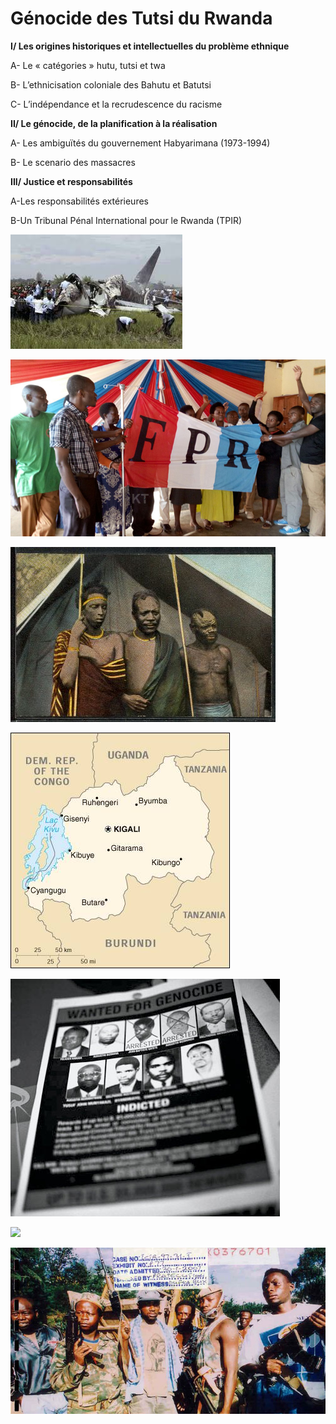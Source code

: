 # Génocide des Tutsi du Rwanda

**I/ Les origines historiques et intellectuelles du problème ethnique**

A- Le « catégories » hutu, tutsi et twa

B- L’ethnicisation coloniale des Bahutu et Batutsi

C- L’indépendance et la recrudescence du racisme

**II/ Le génocide, de la planification à la réalisation**

A- Les ambiguïtés du gouvernement Habyarimana \(1973-1994\)

B- Le scenario des massacres

**III/ Justice et responsabilités**

A-Les responsabilités extérieures

B-Un Tribunal Pénal International pour le Rwanda \(TPIR\)

![](../.gitbook/assets/6-avril-1994.jpg)

![](../.gitbook/assets/fpr.jpg)

![](../.gitbook/assets/hutu-tutsi-twatogether.jpg)

![](../.gitbook/assets/rwanda-carte-1-12.jpg)

![](../.gitbook/assets/tpir.jpg)

![](https://github.com/raphaelmartin/l3s2infocomp2/tree/8e8ab2177efea44b93e643768185968b8d6ef5c9/assets/Opération%20Turquoise.jpg)

![](../.gitbook/assets/miliciens.jpg)

